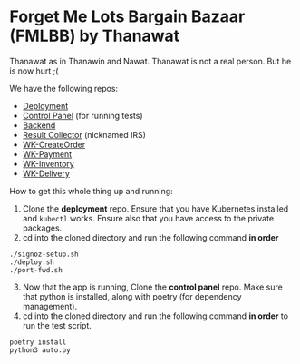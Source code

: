 # Forget Me Lots Bargain Bazaar (FMLBB) by Thanawat
Thanawat as in Thanawin and Nawat. Thanawat is not a real person. But he is now hurt ;(

We have the following repos:
- [Deployment](https://github.com/thanawat-fmlbb/deployment)
- [Control Panel](https://github.com/thanawat-fmlbb/control-panel) (for running tests)
- [Backend](https://github.com/thanawat-fmlbb/backend)
- [Result Collector](https://github.com/thanawat-fmlbb/wk-irs) (nicknamed IRS)
- [WK-CreateOrder](https://github.com/thanawat-fmlbb/wk-create-order)
- [WK-Payment](https://github.com/thanawat-fmlbb/wk-payment)
- [WK-Inventory](https://github.com/thanawat-fmlbb/wk-inventory)
- [WK-Delivery](https://github.com/thanawat-fmlbb/wk-delivery)

How to get this whole thing up and running:
1) Clone the __deployment__ repo. Ensure that you have Kubernetes installed and `kubectl` works. Ensure also that you have access to the private packages.
2) cd into the cloned directory and run the following command **in order**
```
./signoz-setup.sh
./deploy.sh
./port-fwd.sh
```
3) Now that the app is running, Clone the __control panel__ repo. Make sure that python is installed, along with poetry (for dependency management).
4) cd into the cloned directory and run the following command **in order** to run the test script.
```
poetry install
python3 auto.py
```
